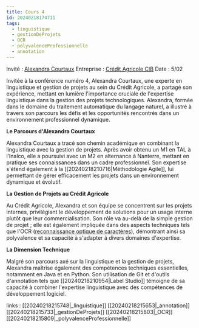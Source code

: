 ```yaml
---
title: Cours 4
id: 20240218174711
tags:
  - linguistique
  - gestionDeProjets
  - OCR
  - polyvalenceProfessionnelle
  - annotation
---
```

Invité : [Alexandra Courtaux](https://www.linkedin.com/in/alexandra-courtaux-409b051a6/?originalSubdomain=fr)
Entreprise : [Crédit Agricole CIB](https://www.ca-cib.fr/)
Date : 5/02

Invitée à la conférence numéro 4, Alexandra Courtaux, une experte en linguistique et gestion de projets au sein du Crédit Agricole, a partagé son expérience, mettant en lumière l'importance cruciale de l'expertise linguistique dans la gestion des projets technologiques. Alexandra, formée dans le domaine du traitement automatique du langage naturel, a illustré à travers son parcours les défis et les opportunités rencontrés dans un environnement professionnel dynamique.

**Le Parcours d'Alexandra Courtaux**

Alexandra Courtaux a tracé son chemin académique en combinant la linguistique avec la gestion de projets. Après avoir obtenu un M1 en TAL à l’Inalco, elle a poursuivi avec un M2 en alternance à Nanterre, mettant en pratique ses connaissances dans un cadre professionnel. Son expertise s'étend également à la [[20240218210716|Méthodologie Agile]], lui permettant de gérer efficacement les projets dans un environnement dynamique et évolutif.

**La Gestion de Projets au Crédit Agricole**

Au Crédit Agricole, Alexandra et son équipe se concentrent sur les projets internes, privilégiant le développement de solutions pour un usage interne plutôt que leur commercialisation. Son rôle va au-delà de la simple gestion de projet ; elle est également impliquée dans des aspects techniques tels que l'OCR ([reconnaissance optique de caractères](<https://aws.amazon.com/fr/what-is/ocr/#:~:text=La%20reconnaissance%20optique%20de%20caract%C3%A8res%20(OCR)%20est%20le%20processus%20permettant,texte%20lisible%20par%20une%20machine.>)), démontrant ainsi sa polyvalence et sa capacité à s'adapter à divers domaines d'expertise.

**La Dimension Technique**

Malgré son parcours axé sur la linguistique et la gestion de projets, Alexandra maîtrise également des compétences techniques essentielles, notamment en Java et en Python. Son utilisation de Git et d'outils d'annotation tels que [[20240218210954|Label Studio]] témoigne de sa capacité à combiner l'expertise linguistique avec des compétences de développement logiciel.

links : [[20240218215748|_linguistique]] [[20240218215653|_annotation]] [[20240218215733|_gestionDeProjets]] [[20240218215803|_OCR]] [[20240218215809|_polyvalenceProfessionnelle]]